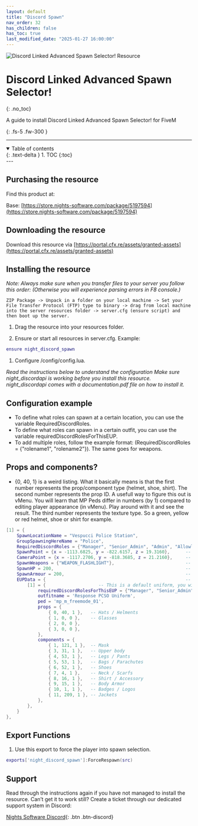 ```yaml
---
layout: default
title: "Discord Spawn"
nav_order: 32
has_children: false
has_toc: true
last_modified_date: "2025-01-27 16:00:00"
---
```


<img class="cover-img" src="/assets/img/discordSpawn.png" alt="Discord Linked Advanced Spawn Selector! Resource" draggable="false">

# Discord Linked Advanced Spawn Selector!
{: .no_toc}

A guide to install Discord Linked Advanced Spawn Selector! for FiveM

{: .fs-5 .fw-300 }

---
<details open markdown="block">
  <summary>
    Table of contents
  </summary>
  {: .text-delta }
1. TOC
{:toc}
</details>
---

## Purchasing the resource

Find this product at:

Base: [https://store.nights-software.com/package/5197594](https://store.nights-software.com/package/5197594)

## Downloading the resource

Download this resource via [https://portal.cfx.re/assets/granted-assets](https://portal.cfx.re/assets/granted-assets)

## Installing the resource

*Note: Always make sure when you transfer files to your server you follow this order: (Otherwise you will experience parsing errors in F8 console.)*

```
ZIP Package -> Unpack in a folder on your local machine -> Set your File Transfer Protocol (FTP) type to binary -> drag from local machine into the server resources folder -> server.cfg (ensure script) and then boot up the server.
```

1. Drag the resource into your resources folder.

1. Ensure or start all resources in server.cfg. Example:
```lua
ensure night_discord_spawn
```

1. Configure /config/config.lua.

*Read the instructions below to understand the configuration*
*Make sure night_discordapi is working before you install this resource. night_discordapi comes with a documentation.pdf file on how to install it.*

## Configuration example

* To define what roles can spawn at a certain location, you can use the variable RequiredDiscordRoles.
* To define what roles can spawn in a certain outfit, you can use the variable requiredDiscordRolesForThisEUP.
* To add multiple roles, follow the example format: (RequiredDiscordRoles = {"rolename1", "rolename2"}). The same goes for weapons.

## Props and components?

* {0, 40, 1} is a weird listing. What it basically means is that the first number represents the prop/component type (helmet, shoe, shirt). The second number represents the prop ID. A usefull way to figure this out is vMenu. You will learn that MP Peds differ in numbers (by 1) compared to editing player appearance (in vMenu). Play around with it and see the result. The third number represents the texture type. So a green, yellow or red helmet, shoe or shirt for example.

```lua
[1] = {
    SpawnLocationName = "Vespucci Police Station",
    GroupSpawningHereName = "Police",
    RequiredDiscordRoles = {"Manager", "Senior_Admin", "Admin", "Allowlisted"},     -- Used when discord API is enabled, match these to your role names in night_discordapi.
    SpawnPoint = {x = -1113.6825, y = -822.6157, z = 19.3160},      -- Location where the player will spawn.
    CameraPoint = {x = -1117.2706, y = -818.3685, z = 21.2160},     -- Location from where the camera will face the spawnpoint.
    SpawnWeapons = {"WEAPON_FLASHLIGHT"},                           -- Weapons which the player of this section will spawn with.
    SpawnHP = 200,                                                  -- Health ,,
    SpawnArmour = 200,                                              -- Armour ,,
    EUPData = {                                                     -- EUPData defines the player clothing, props and textures.
        [1] = {                    -- This is a default uniform, you will have to change this.
            requiredDiscordRolesForThisEUP = {"Manager", "Senior_Admin", "Admin", "PCSO", "Essex_Police_Force"},
            outfitname = 'Response PCSO Uniform',
            ped = 'mp_m_freemode_01', 
            props = {
                { 0, 40, 1 },   -- Hats / Helments
                { 1, 0, 0 },    -- Glasses
                { 2, 0, 0 },
                { 3, 0, 0 },
            },
            components = {
                { 1, 121, 1 },  -- Mask
                { 3, 31, 1 },   -- Upper body
                { 4, 53, 1 },   -- Legs / Pants
                { 5, 53, 1 },   -- Bags / Parachutes
                { 6, 52, 1 },   -- Shoes
                { 7, 4, 1 },    -- Neck / Scarfs
                { 8, 16, 1 },   -- Shirt / Accessory
                { 9, 15, 1 },   -- Body Armor
                { 10, 1, 1 },   -- Badges / Logos
                { 11, 209, 1 }, -- Jackets
            },
        },
    }
},
```

## Export Functions

1. Use this export to force the player into spawn selection.
```lua
exports['night_discord_spawn']:ForceRespawn(src)
```

## Support

Read through the instructions again if you have not managed to install the resource. Can’t get it to work still? Create a ticket through our dedicated support system in Discord:

[Nights Software Discord](https://discord.nights-software.com){: .btn .btn-discord}

